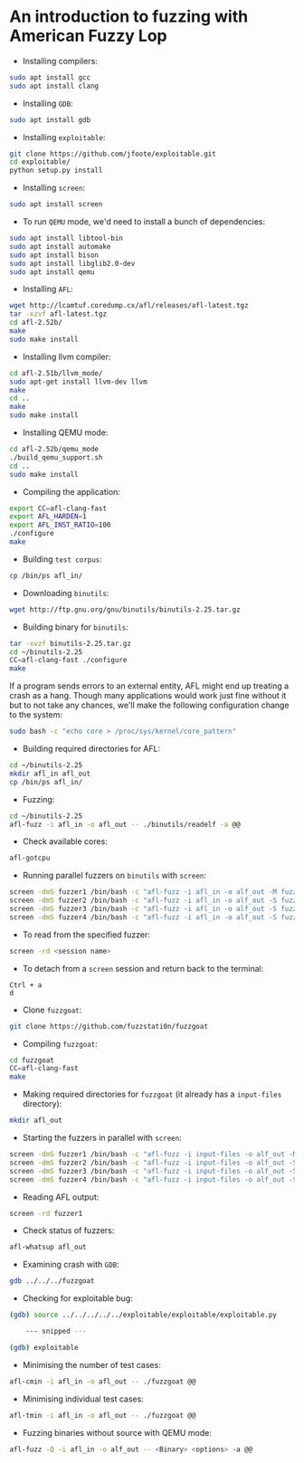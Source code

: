 # An introduction to fuzzing with American Fuzzy Lop

* Installing compilers:

```bash
sudo apt install gcc
sudo apt install clang
```

* Installing `GDB`:

```bash
sudo apt install gdb
```

* Installing `exploitable`:

```bash
git clone https://github.com/jfoote/exploitable.git
cd exploitable/
python setup.py install
```

* Installing `screen`:

```bash
sudo apt install screen
```

* To run `QEMU` mode, we'd need to install a bunch of dependencies:

```bash
sudo apt install libtool-bin
sudo apt install automake
sudo apt install bison
sudo apt install libglib2.0-dev
sudo apt install qemu
```

* Installing `AFL`:

```bash
wget http://lcamtuf.coredump.cx/afl/releases/afl-latest.tgz
tar -xzvf afl-latest.tgz
cd afl-2.52b/
make
sudo make install
```

* Installing llvm compiler:

```bash
cd afl-2.51b/llvm_mode/
sudo apt-get install llvm-dev llvm
make
cd ..
make
sudo make install
```

* Installing QEMU mode:

```bash
cd afl-2.52b/qemu_mode
./build_qemu_support.sh
cd ..
sudo make install
```

* Compiling the application:

```bash
export CC=afl-clang-fast
export AFL_HARDEN=1
export AFL_INST_RATIO=100
./configure
make
```

* Building `test corpus`:

```bash
cp /bin/ps afl_in/
```

* Downloading `binutils`:

```bash
wget http://ftp.gnu.org/gnu/binutils/binutils-2.25.tar.gz
```

* Building binary for `binutils`:

```bash
tar -xvzf binutils-2.25.tar.gz
cd ~/binutils-2.25
CC=afl-clang-fast ./configure
make
```

If a program sends errors to an external entity, AFL might end up treating a crash as a hang. Though many applications would work just fine without it but to not take any chances, we'll make the following configuration change to the system:

```bash
sudo bash -c "echo core > /proc/sys/kernel/core_pattern"
```

* Building required directories for AFL:

```bash
cd ~/binutils-2.25
mkdir afl_in afl_out
cp /bin/ps afl_in/
```

* Fuzzing:

```bash
cd ~/binutils-2.25
afl-fuzz -i afl_in -o afl_out -- ./binutils/readelf -a @@
```

* Check available cores:

```bash
afl-gotcpu
```

* Running parallel fuzzers on `binutils` with `screen`:

```bash
screen -dmS fuzzer1 /bin/bash -c "afl-fuzz -i afl_in -o alf_out -M fuzzer1 -- ./binutils/readelf -a @@"
screen -dmS fuzzer2 /bin/bash -c "afl-fuzz -i afl_in -o alf_out -S fuzzer2 -- ./binutils/readelf -a @@"
screen -dmS fuzzer3 /bin/bash -c "afl-fuzz -i afl_in -o alf_out -S fuzzer3 -- ./binutils/readelf -a @@"
screen -dmS fuzzer4 /bin/bash -c "afl-fuzz -i afl_in -o alf_out -S fuzzer4 -- ./binutils/readelf -a @@"
```

* To read from the specified fuzzer:

```bash
screen -rd <session name>
```

* To detach from a `screen` session and return back to the terminal:

```keyboard
Ctrl + a
d
```

* Clone `fuzzgoat`:

```bash
git clone https://github.com/fuzzstati0n/fuzzgoat
```

* Compiling `fuzzgoat`:

```bash
cd fuzzgoat
CC=afl-clang-fast
make
```

* Making required directories for `fuzzgoat` (it already has a `input-files` directory):

```bash
mkdir afl_out
```

* Starting the fuzzers in parallel with `screen`:

```bash
screen -dmS fuzzer1 /bin/bash -c "afl-fuzz -i input-files -o alf_out -M fuzzer1 -- ./fuzzgoat @@"
screen -dmS fuzzer2 /bin/bash -c "afl-fuzz -i input-files -o alf_out -S fuzzer2 -- ./fuzzgoat @@"
screen -dmS fuzzer3 /bin/bash -c "afl-fuzz -i input-files -o alf_out -S fuzzer3 -- ./fuzzgoat @@"
screen -dmS fuzzer4 /bin/bash -c "afl-fuzz -i input-files -o alf_out -S fuzzer4 -- ./fuzzgoat @@"
```

* Reading  AFL output:

```bash
screen -rd fuzzer1
```

* Check status of fuzzers:

```bash
afl-whatsup afl_out
```

* Examining crash with `GDB`:

```bash
gdb ../../../fuzzgoat
```

* Checking for exploitable bug:

```bash
(gdb) source ../../../../../exploitable/exploitable/exploitable.py

    --- snipped ---

(gdb) exploitable
```

* Minimising the number of test cases:

```bash
afl-cmin -i afl_in -o afl_out -- ./fuzzgoat @@
```

* Minimising individual test cases:

```bash
afl-tmin -i afl_in -o afl_out -- ./fuzzgoat @@
```

* Fuzzing binaries without source with QEMU mode:

```bash
afl-fuzz -Q -i afl_in -o alf_out -- <Binary> <options> -a @@
```